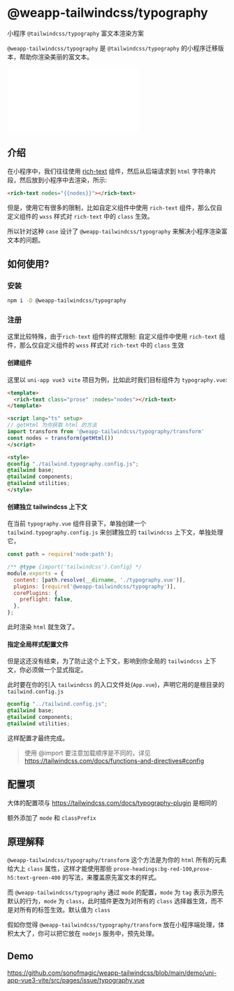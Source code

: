 # @weapp-tailwindcss/typography

小程序 `@tailwindcss/typography` 富文本渲染方案

`@weapp-tailwindcss/typography` 是 `@tailwindcss/typography` 的小程序迁移版本，帮助你渲染美丽的富文本。

<iframe src="//player.bilibili.com/player.html?aid=751356751&bvid=BV16k4y1S7nY&cid=1408037969&p=1" scrolling="no" border="0" frameborder="no" framespacing="0" allowfullscreen="true"> </iframe>

## 介绍

在小程序中，我们往往使用 [rich-text](https://developers.weixin.qq.com/miniprogram/dev/component/rich-text.html) 组件，然后从后端请求到 `html` 字符串片段，然后放到小程序中去渲染，所示:

```html
<rich-text nodes="{{nodes}}"></rich-text>
```

但是，使用它有很多的限制，比如自定义组件中使用 `rich-text` 组件，那么仅自定义组件的 `wxss` 样式对 `rich-text` 中的 `class` 生效。

所以针对这种 `case` 设计了 `@weapp-tailwindcss/typography` 来解决小程序渲染富文本的问题。

## 如何使用?

### 安装

```sh
npm i -D @weapp-tailwindcss/typography
```

### 注册

这里比较特殊，由于`rich-text` 组件的样式限制: 自定义组件中使用 `rich-text` 组件，那么仅自定义组件的 `wxss` 样式对 `rich-text` 中的 `class` 生效

#### 创建组件

这里以 `uni-app vue3 vite` 项目为例，比如此时我们目标组件为 `typography.vue`:

```html
<template>
  <rich-text class="prose" :nodes="nodes"></rich-text>
</template>

<script lang="ts" setup>
// getHtml 为你获取 html 的方法
import transform from '@weapp-tailwindcss/typography/transform'
const nodes = transform(getHtml()) 
</script>

<style>
@config "./tailwind.typography.config.js";
@tailwind base;
@tailwind components;
@tailwind utilities;
</style>
```

#### 创建独立 tailwindcss 上下文

在当前 `typography.vue` 组件目录下，单独创建一个 `tailwind.typography.config.js` 来创建独立的 `tailwindcss` 上下文，单独处理它，

```js
const path = require('node:path');

/** @type {import('tailwindcss').Config} */
module.exports = {
  content: [path.resolve(__dirname, './typography.vue')],
  plugins: [require('@weapp-tailwindcss/typography')],
  corePlugins: {
    preflight: false,
  },
};
```

此时渲染 `html` 就生效了。

#### 指定全局样式配置文件

但是这还没有结束，为了防止这个上下文，影响到你全局的 `tailwindcss` 上下文，你必须做一个显式指定。

此时要在你的引入 `tailwindcss` 的入口文件处(`App.vue`)，声明它用的是根目录的 `tailwind.config.js`

```css
@config "../tailwind.config.js";
@tailwind base;
@tailwind components;
@tailwind utilities;
```

这样配置才最终完成。

> 使用 @import 要注意加载顺序是不同的，详见 <https://tailwindcss.com/docs/functions-and-directives#config>

## 配置项

大体的配置项与 <https://tailwindcss.com/docs/typography-plugin> 是相同的

额外添加了 `mode` 和 `classPrefix`

## 原理解释

`@weapp-tailwindcss/typography/transform` 这个方法是为你的 `html` 所有的元素给大上 `class` 属性，这样才能使用那些 `prose-headings:bg-red-100`,`prose-h5:text-green-400` 的写法，来覆盖原先富文本的样式。

而 `@weapp-tailwindcss/typography` 通过 `mode` 的配置，`mode` 为 `tag` 表示为原先默认的行为，`mode` 为 `class`，此时插件更改为对所有的 `class` 选择器生效，而不是对所有的标签生效。默认值为 `class`

假如你觉得 `@weapp-tailwindcss/typography/transform` 放在小程序端处理，体积太大了，你可以把它放在 `nodejs` 服务中，预先处理。

## Demo

<https://github.com/sonofmagic/weapp-tailwindcss/blob/main/demo/uni-app-vue3-vite/src/pages/issue/typography.vue>
